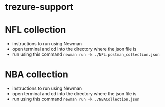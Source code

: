 # trezure-support

# NFL collection

- instructions to run using Newman
- open terminal and cd into the directory where the json file is
- run using this command `newman run -k ./NFL.postman_collection.json`

# NBA collection

- instructions to run using Newman
- open terminal and cd into the directory where the json file is
- run using this command `newman run -k ./NBACollection.json`
